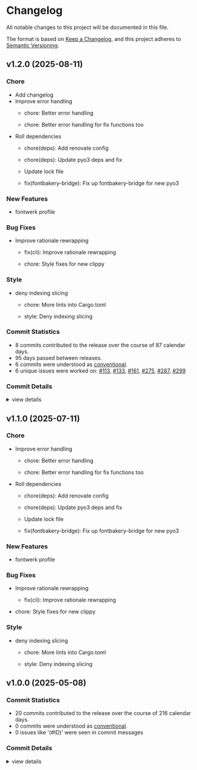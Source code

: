 # Changelog

All notable changes to this project will be documented in this file.

The format is based on [Keep a Changelog](https://keepachangelog.com/en/1.0.0/),
and this project adheres to [Semantic Versioning](https://semver.org/spec/v2.0.0.html).

## v1.2.0 (2025-08-11)

### Chore

 - <csr-id-c69a556c43bd09c1368073faf6f3ac6c985e0dc0/> Add changelog
 - <csr-id-f44be5515dcaea17b96b1df7a4b11407561d0c17/> Improve error handling
   * chore: Better error handling
   
   * chore: Better error handling for fix functions too
 - <csr-id-d76cf586e4d8b509a6af4b2df724264afe125359/> Roll dependencies
   * chore(deps): Add renovate config
   
   * chore(deps): Update pyo3 deps and fix
   
   * Update lock file
   
   * fix(fontbakery-bridge): Fix up fontbakery-bridge for new pyo3

### New Features

 - <csr-id-06e1ff0b9234917d3040559465b70c4b3c44e61e/> fontwerk profile

### Bug Fixes

 - <csr-id-46e90e51624979590af83272f96cbcfc521b7d0a/> Improve rationale rewrapping
   * fix(cli): Improve rationale rewrapping
   
   * chore: Style fixes for new clippy

### Style

 - <csr-id-a6b7ffc4f39c6b1c1bd92cd9b07f4ba22d54ef2e/> deny indexing slicing
   * chore: More lints into Cargo.toml
   
   * style: Deny indexing slicing

### Commit Statistics

<csr-read-only-do-not-edit/>

 - 8 commits contributed to the release over the course of 87 calendar days.
 - 95 days passed between releases.
 - 6 commits were understood as [conventional](https://www.conventionalcommits.org).
 - 6 unique issues were worked on: [#113](https://github.com/fonttools/fontspector/issues/113), [#133](https://github.com/fonttools/fontspector/issues/133), [#161](https://github.com/fonttools/fontspector/issues/161), [#275](https://github.com/fonttools/fontspector/issues/275), [#287](https://github.com/fonttools/fontspector/issues/287), [#299](https://github.com/fonttools/fontspector/issues/299)

### Commit Details

<csr-read-only-do-not-edit/>

<details><summary>view details</summary>

 * **[#113](https://github.com/fonttools/fontspector/issues/113)**
    - Make Fontbakery Python bridge usable ([`7082188`](https://github.com/fonttools/fontspector/commit/7082188f3e6c2ecae5090eba82390835cc1e41ff))
 * **[#133](https://github.com/fonttools/fontspector/issues/133)**
    - Roll dependencies ([`d76cf58`](https://github.com/fonttools/fontspector/commit/d76cf586e4d8b509a6af4b2df724264afe125359))
 * **[#161](https://github.com/fonttools/fontspector/issues/161)**
    - Fontwerk profile ([`06e1ff0`](https://github.com/fonttools/fontspector/commit/06e1ff0b9234917d3040559465b70c4b3c44e61e))
 * **[#275](https://github.com/fonttools/fontspector/issues/275)**
    - Improve error handling ([`f44be55`](https://github.com/fonttools/fontspector/commit/f44be5515dcaea17b96b1df7a4b11407561d0c17))
 * **[#287](https://github.com/fonttools/fontspector/issues/287)**
    - Deny indexing slicing ([`a6b7ffc`](https://github.com/fonttools/fontspector/commit/a6b7ffc4f39c6b1c1bd92cd9b07f4ba22d54ef2e))
 * **[#299](https://github.com/fonttools/fontspector/issues/299)**
    - Improve rationale rewrapping ([`46e90e5`](https://github.com/fonttools/fontspector/commit/46e90e51624979590af83272f96cbcfc521b7d0a))
 * **Uncategorized**
    - Add changelog ([`c69a556`](https://github.com/fonttools/fontspector/commit/c69a556c43bd09c1368073faf6f3ac6c985e0dc0))
    - Release fontspector-fontbakery-bridge v1.1.0, fontspector-profile-googlefonts v1.2.0, fontspector v1.3.0 ([`05adc63`](https://github.com/fonttools/fontspector/commit/05adc636ddf710008076985ab8c2a03ea19a0f6c))
</details>

## v1.1.0 (2025-07-11)

<csr-id-f44be5515dcaea17b96b1df7a4b11407561d0c17/>
<csr-id-d76cf586e4d8b509a6af4b2df724264afe125359/>
<csr-id-a6b7ffc4f39c6b1c1bd92cd9b07f4ba22d54ef2e/>

### Chore

 - <csr-id-f44be5515dcaea17b96b1df7a4b11407561d0c17/> Improve error handling
   * chore: Better error handling
   
   * chore: Better error handling for fix functions too
 - <csr-id-d76cf586e4d8b509a6af4b2df724264afe125359/> Roll dependencies
   * chore(deps): Add renovate config
   
   * chore(deps): Update pyo3 deps and fix
   
   * Update lock file
   
   * fix(fontbakery-bridge): Fix up fontbakery-bridge for new pyo3

### New Features

 - <csr-id-06e1ff0b9234917d3040559465b70c4b3c44e61e/> fontwerk profile

### Bug Fixes

 - <csr-id-46e90e51624979590af83272f96cbcfc521b7d0a/> Improve rationale rewrapping
   * fix(cli): Improve rationale rewrapping
* chore: Style fixes for new clippy

### Style

 - <csr-id-a6b7ffc4f39c6b1c1bd92cd9b07f4ba22d54ef2e/> deny indexing slicing
   * chore: More lints into Cargo.toml
   
   * style: Deny indexing slicing

## v1.0.0 (2025-05-08)

### Commit Statistics

<csr-read-only-do-not-edit/>

 - 20 commits contributed to the release over the course of 216 calendar days.
 - 0 commits were understood as [conventional](https://www.conventionalcommits.org).
 - 0 issues like '(#ID)' were seen in commit messages

### Commit Details

<csr-read-only-do-not-edit/>

<details><summary>view details</summary>

 * **Uncategorized**
    - Merge pull request #102 from fonttools/release-prep ([`e5435f4`](https://github.com/fonttools/fontspector/commit/e5435f4ab282338ccc818daca8dacf543de27022))
    - Just copy in bit of fontbakery we need ([`064a216`](https://github.com/fonttools/fontspector/commit/064a216cef77c611a763c47312bfec2035ea0062))
    - Update metadata ([`524e153`](https://github.com/fonttools/fontspector/commit/524e153eb9bfe62e5d0f1d6f12be446764791af4))
    - Prep for 1.0.0 release ([`c1ef822`](https://github.com/fonttools/fontspector/commit/c1ef822c860b8dd53b363c9b69201981c75f757c))
    - Add metadata here too ([`44c10a3`](https://github.com/fonttools/fontspector/commit/44c10a3963006bd6977444efa1d8f1dea9b2a8c8))
    - Merge pull request #99 from fonttools/rich-metadata ([`dfd2c49`](https://github.com/fonttools/fontspector/commit/dfd2c49e542a5c5def5929c6c5e5dbd30e5015bb))
    - Add metadata here too ([`1db9d4a`](https://github.com/fonttools/fontspector/commit/1db9d4ae66aadc013b06fa399516c145ef40fcef))
    - Merge pull request #83 from fonttools/adobe-profile ([`170ffde`](https://github.com/fonttools/fontspector/commit/170ffde473594377a590b95ffbfc7ea5d592d768))
    - Adobe profile ([`1e31635`](https://github.com/fonttools/fontspector/commit/1e31635eaa1d6c023c21f70c70e62dac5a583265))
    - Merge pull request #63 from LuxxxLucy/lucy-multiple-proposal-br ([`2d675d5`](https://github.com/fonttools/fontspector/commit/2d675d5bfe5cdb3de99e1a2cf8c65964c144bc52))
    - Fix the python interface ([`f9e8ecc`](https://github.com/fonttools/fontspector/commit/f9e8ecc380d350e172154a2880cf3c3749876b6b))
    - Fix warnings ([`a138d6b`](https://github.com/fonttools/fontspector/commit/a138d6bb66f9b9eb46e154df5f69dcf9033fcfb1))
    - Move Python test runner to separate crate ([`c56bc40`](https://github.com/fonttools/fontspector/commit/c56bc40a3f53e2295feda1e66ee601ad7f4722dd))
    - Allow the Python tests to be run inside of package tests ([`ee8a960`](https://github.com/fonttools/fontspector/commit/ee8a960eacce12b39580b0ea191f363c117164bd))
    - Improve error messages ([`7255ff8`](https://github.com/fonttools/fontspector/commit/7255ff8e0b6bf51e0cba6bf5f2c71fe3698a5a0f))
    - Allow running Python tests using fontspector checks ([`3b27b96`](https://github.com/fonttools/fontspector/commit/3b27b96b6b15f1538aa6866c060511324543292f))
    - Another check ([`172fea4`](https://github.com/fonttools/fontspector/commit/172fea494a2aef8530c9418c17f3a45d14ee6544))
    - Load more functions, support non-generator checks ([`b3397f8`](https://github.com/fonttools/fontspector/commit/b3397f8508d8876e3256a112025ce98d5a50d8b9))
    - Rework Python bridge ([`e357d73`](https://github.com/fonttools/fontspector/commit/e357d73000b82b71ee93f28f71c5b16c5ca819d1))
    - Add fontbakery bridge (proof of concept) ([`05b309e`](https://github.com/fonttools/fontspector/commit/05b309e0cf6b18d84102566548eb6a7c48065c9f))
</details>

